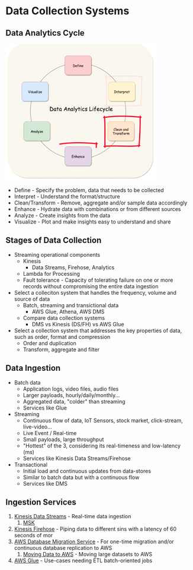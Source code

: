 # Data Collection Systems

## Data Analytics Cycle

![cycle](https://github.com/marceloboeira/aws-certifications/blob/master/data-analytics-specialty/topics/1_collection/cycle.png?raw=true)

* Define - Specify the problem, data that needs to be collected
* Interpret - Understand the format/structure
* Clean/Transform - Remove, aggregate and/or sample data accordingly
* Enhance - Hydrate data with combinations or from different sources
* Analyze - Create insights from the data
* Visualize - Plot and make insights easy to understand and share

## Stages of Data Collection

* Streaming operational components
  * Kinesis
    * Data Streams, Firehose, Analytics
  * Lambda for Processing
  * Fault tolerance - Capacity of tolerating failure on one or more records without compromising the entire data ingestion
* Select a colleciton system that handles the frequency, volume and source of data
  * Batch, streaming and transictional data
    * AWS Glue, Athena, AWS DMS
  * Compare data collection systems
    * DMS vs Kinesis (DS/FH) vs AWS Glue
* Select a collection system that addresses the key properties of data, such as order, format and compression
  * Order and duplication
  * Transform, aggregate and filter

## Data Ingestion

* Batch data
  * Application logs, video files, audio files
  * Larger payloads, hourly/daily/monthly...
  * Aggregated data, "colder" than streaming
  * Services like Glue
* Streaming
  * Continuous flow of data, IoT Sensors, stock market, click-stream, live-video...
  * Live Event / Real-time
  * Small payloads, large throughput
  * "Hottest" of the 3, considering its real-timeness and low-latency (ms)
  * Services like Kinesis Data Streams/Firehose
* Transactional
  * Initial load and continuous updates from data-stores
  * Similar to batch data but with a continuous flow
  * Services like DMS

## Ingestion Services

1. [Kinesis Data Streams](02_kinesis.md#datastreams) - Real-time data ingestion
    1. [MSK](03_msk.md)
1. [Kinesis Firehose](02_kinesis.md#firehose) - Piping data to different sins with a latency of 60 seconds of mor
1. [AWS Database Migration Service](04_dms.md) - For one-time migration and/or continuous database replication to AWS
    1. [Moving Data to AWS](06_mdta.md) - Moving large datasets to AWS
1. [AWS Glue](05_glue.md) - Use-cases needing ETL batch-oriented jobs
